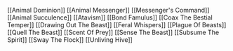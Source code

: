 [[Animal Dominion]]
[[Animal Messenger]]
[[Messenger's Command]]
[[Animal Succulence]]
[[Atavism]]
[[Bond Famulus]]
[[Coax The Bestial Temper]]
[[Drawing Out The Beast]]
[[Feral Whispers]]
[[Plague Of Beasts]]
[[Quell The Beast]]
[[Scent Of Prey]]
[[Sense The Beast]]
[[Subsume The Spirit]]
[[Sway The Flock]]
[[Unliving Hive]]






























